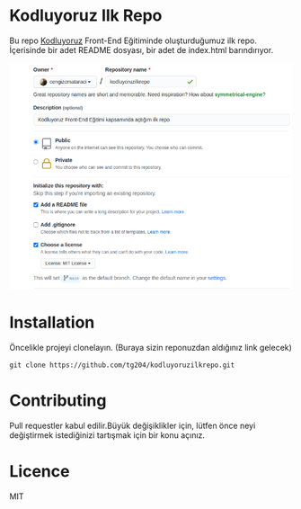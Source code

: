 # Kodluyoruz Ilk Repo

Bu repo [Kodluyoruz](https://www.kodluyoruz.org/) Front-End Eğitiminde oluşturduğumuz ilk repo. İçerisinde bir adet README dosyası, bir adet de index.html barındırıyor.

![fotoğraf](https://github.com/Kodluyoruz/taskforce/blob/main/git/odev1/figures/github.png?raw=true)




# Installation

Öncelikle projeyi clonelayın. (Buraya sizin reponuzdan aldığınız link gelecek)

```
git clone https://github.com/tg204/kodluyoruzilkrepo.git

```

# Contributing

Pull requestler kabul edilir.Büyük değişiklikler için, lütfen önce neyi değiştirmek istediğinizi tartışmak için bir konu açınız.

# Licence
MIT